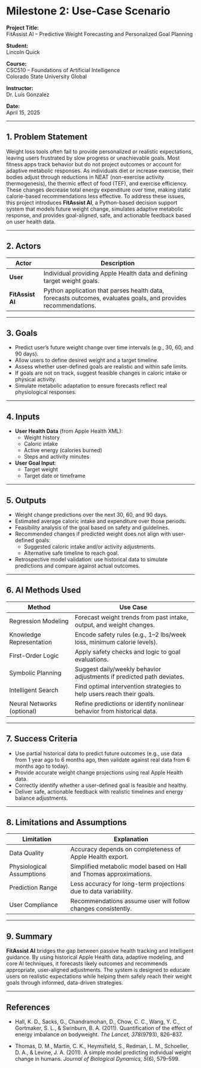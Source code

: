 # Milestone 2: Use-Case Scenario

**Project Title:**  
FitAssist AI – Predictive Weight Forecasting and Personalized Goal Planning

**Student:**  
Lincoln Quick

**Course:**  
CSC510 – Foundations of Artificial Intelligence  
Colorado State University Global

**Instructor:**  
Dr. Luis Gonzalez

**Date:**  
April 15, 2025

---

## 1. Problem Statement

Weight loss tools often fail to provide personalized or realistic expectations, leaving users frustrated by slow progress or unachievable goals. Most fitness apps track behavior but do not project outcomes or account for adaptive metabolic responses. As individuals diet or increase exercise, their bodies adjust through reductions in NEAT (non-exercise activity thermogenesis), the thermic effect of food (TEF), and exercise efficiency. These changes decrease total energy expenditure over time, making static calorie-based recommendations less effective. To address these issues, this project introduces **FitAssist AI**, a Python-based decision support system that models future weight change, simulates adaptive metabolic response, and provides goal-aligned, safe, and actionable feedback based on user health data.

---

## 2. Actors

| Actor             | Description                                                                 |
|------------------|-----------------------------------------------------------------------------|
| **User**         | Individual providing Apple Health data and defining target weight goals.     |
| **FitAssist AI** | Python application that parses health data, forecasts outcomes, evaluates goals, and provides recommendations. |

---

## 3. Goals

- Predict user’s future weight change over time intervals (e.g., 30, 60, and 90 days).
- Allow users to define desired weight and a target timeline.
- Assess whether user-defined goals are realistic and within safe limits.
- If goals are not on track, suggest feasible changes in caloric intake or physical activity.
- Simulate metabolic adaptation to ensure forecasts reflect real physiological responses.

---

## 4. Inputs

- **User Health Data** (from Apple Health XML):
  - Weight history
  - Caloric intake
  - Active energy (calories burned)
  - Steps and activity minutes
- **User Goal Input**:
  - Target weight
  - Target date or timeframe

---

## 5. Outputs

- Weight change predictions over the next 30, 60, and 90 days.
- Estimated average caloric intake and expenditure over those periods.
- Feasibility analysis of the goal based on safety and guidelines.
- Recommended changes if predicted weight does not align with user-defined goals:
  - Suggested caloric intake and/or activity adjustments.
  - Alternative safe timeline to reach goal.
- Retrospective model validation: use historical data to simulate predictions and compare against actual outcomes.

---

## 6. AI Methods Used

| Method              | Use Case                                                                 |
|---------------------|--------------------------------------------------------------------------|
| Regression Modeling | Forecast weight trends from past intake, output, and weight changes.     |
| Knowledge Representation | Encode safety rules (e.g., 1–2 lbs/week loss, minimum calorie levels). |
| First-Order Logic   | Apply safety checks and logic to goal evaluations.                       |
| Symbolic Planning   | Suggest daily/weekly behavior adjustments if predicted path deviates.    |
| Intelligent Search  | Find optimal intervention strategies to help users reach their goals.    |
| Neural Networks (optional) | Refine predictions or identify nonlinear behavior from historical data. |

---

## 7. Success Criteria

- Use partial historical data to predict future outcomes (e.g., use data from 1 year ago to 6 months ago, then validate against real data from 6 months ago to today).
- Provide accurate weight change projections using real Apple Health data.
- Correctly identify whether a user-defined goal is feasible and healthy.
- Deliver safe, actionable feedback with realistic timelines and energy balance adjustments.

---

## 8. Limitations and Assumptions

| Limitation              | Explanation                                                              |
|-------------------------|--------------------------------------------------------------------------|
| Data Quality            | Accuracy depends on completeness of Apple Health export.                 |
| Physiological Assumptions | Simplified metabolic model based on Hall and Thomas approximations.     |
| Prediction Range        | Less accuracy for long-term projections due to data variability.         |
| User Compliance         | Recommendations assume user will follow changes consistently.            |

---

## 9. Summary

**FitAssist AI** bridges the gap between passive health tracking and intelligent guidance. By using historical Apple Health data, adaptive modeling, and core AI techniques, it forecasts likely outcomes and recommends appropriate, user-aligned adjustments. The system is designed to educate users on realistic expectations while helping them safely reach their weight goals through informed, data-driven strategies.

---

## References

- Hall, K. D., Sacks, G., Chandramohan, D., Chow, C. C., Wang, Y. C., Gortmaker, S. L., & Swinburn, B. A. (2011). Quantification of the effect of energy imbalance on bodyweight. *The Lancet, 378*(9793), 826–837.

- Thomas, D. M., Martin, C. K., Heymsfield, S., Redman, L. M., Schoeller, D. A., & Levine, J. A. (2011). A simple model predicting individual weight change in humans. *Journal of Biological Dynamics, 5*(6), 579–599.